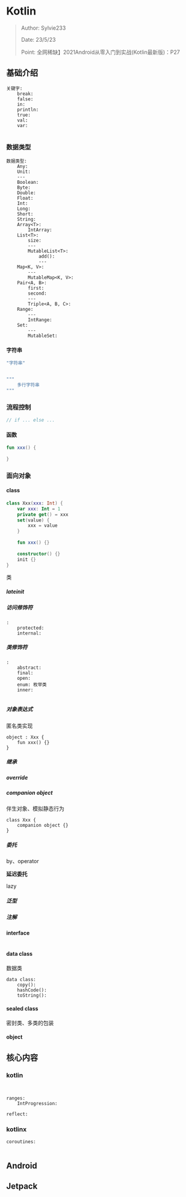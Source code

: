 # Kotlin

> Author: Sylvie233
>
> Date: 23/5/23
>
> Point:
> 	全网稀缺】2021Android从零入门到实战(Kotlin最新版)：P27

## 基础介绍


```
关键字:
	break:
	false:
	in:
	println:
	true:
	val:
	var:
	
```













### 数据类型

```
数据类型:
	Any:
	Unit:
	---
	Boolean:
	Byte:
	Double:
	Float:
	Int:
	Long:
	Short:
	String:
	Array<T>:
		IntArray:
	List<T>:
		size:
		---
		MutableList<T>:
			add():
			---
	Map<K, V>:
		---
		MutableMap<K, V>:
	Pair<A, B>:
		first:
		second:
		---
		Triple<A, B, C>:
	Range:
		---
		IntRange:
	Set:
		---
		MutableSet:
```



#### 字符串

```kotlin
"字符串"


"""
	多行字符串
"""
```





### 流程控制
```kotlin
// if ... else ...

```






#### 函数
```kotlin
fun xxx() {
	
}
```








### 面向对象

#### class

```kotlin
class Xxx(xxx: Int) {
	var xxx: Int = 1
	private get() = xxx
	set(value) {
		xxx = value
	}
	
	fun xxx() {}
	
	constructor() {}
	init {}
}
```


类



##### lateinit



##### 访问修饰符

```
:
	protected:
	internal:
```





##### **类修饰符**

```
:
	abstract:
	final:
	open:
	enum: 枚举类
	inner:
	
```





##### 对象表达式

匿名类实现

```
object : Xxx {
	fun xxx() {}
}
```







##### 继承





##### override



##### **companion object**

伴生对象、模拟静态行为

```
class Xxx {
	companion object {}
}
```



##### **委托**

by、operator



**延迟委托**

lazy



##### 泛型



##### 注解








#### interface
```kotlin


```



#### data class

数据类

```
data class:
	copy():
	hashCode():
	toString():
```



#### sealed class

密封类、多类的包装



#### object









## 核心内容

### kotlin

```


ranges:
	IntProgression:
	
reflect:
```



### kotlinx

```
coroutines:
	
```



## Android





## Jetpack








